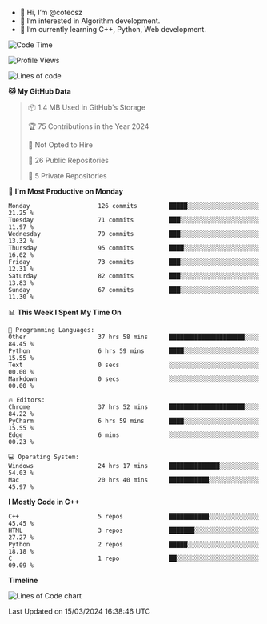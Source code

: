 - 👋 Hi, I’m @cotecsz
- 👀 I’m interested in Algorithm development.
- 🌱 I’m currently learning C++, Python, Web development.

<!---
cotecsz/cotecsz is a ✨ special ✨ repository because its `README.md` (this file) appears on your GitHub profile.
You can click the Preview link to take a look at your changes.
--->

<!--START_SECTION:waka-->
![Code Time](http://img.shields.io/badge/Code%20Time-648%20hrs%2014%20mins-blue)

![Profile Views](http://img.shields.io/badge/Profile%20Views-0-blue)

![Lines of code](https://img.shields.io/badge/From%20Hello%20World%20I%27ve%20Written-1.2%20million%20lines%20of%20code-blue)

**🐱 My GitHub Data** 

> 📦 1.4 MB Used in GitHub's Storage 
 > 
> 🏆 75 Contributions in the Year 2024
 > 
> 🚫 Not Opted to Hire
 > 
> 📜 26 Public Repositories 
 > 
> 🔑 5 Private Repositories 
 > 
📅 **I'm Most Productive on Monday** 

```text
Monday                   126 commits         █████░░░░░░░░░░░░░░░░░░░░   21.25 % 
Tuesday                  71 commits          ███░░░░░░░░░░░░░░░░░░░░░░   11.97 % 
Wednesday                79 commits          ███░░░░░░░░░░░░░░░░░░░░░░   13.32 % 
Thursday                 95 commits          ████░░░░░░░░░░░░░░░░░░░░░   16.02 % 
Friday                   73 commits          ███░░░░░░░░░░░░░░░░░░░░░░   12.31 % 
Saturday                 82 commits          ███░░░░░░░░░░░░░░░░░░░░░░   13.83 % 
Sunday                   67 commits          ███░░░░░░░░░░░░░░░░░░░░░░   11.30 % 
```


📊 **This Week I Spent My Time On** 

```text
💬 Programming Languages: 
Other                    37 hrs 58 mins      █████████████████████░░░░   84.45 % 
Python                   6 hrs 59 mins       ████░░░░░░░░░░░░░░░░░░░░░   15.55 % 
Text                     0 secs              ░░░░░░░░░░░░░░░░░░░░░░░░░   00.00 % 
Markdown                 0 secs              ░░░░░░░░░░░░░░░░░░░░░░░░░   00.00 % 

🔥 Editors: 
Chrome                   37 hrs 52 mins      █████████████████████░░░░   84.22 % 
PyCharm                  6 hrs 59 mins       ████░░░░░░░░░░░░░░░░░░░░░   15.55 % 
Edge                     6 mins              ░░░░░░░░░░░░░░░░░░░░░░░░░   00.23 % 

💻 Operating System: 
Windows                  24 hrs 17 mins      ██████████████░░░░░░░░░░░   54.03 % 
Mac                      20 hrs 40 mins      ███████████░░░░░░░░░░░░░░   45.97 % 
```

**I Mostly Code in C++** 

```text
C++                      5 repos             ███████████░░░░░░░░░░░░░░   45.45 % 
HTML                     3 repos             ███████░░░░░░░░░░░░░░░░░░   27.27 % 
Python                   2 repos             █████░░░░░░░░░░░░░░░░░░░░   18.18 % 
C                        1 repo              ██░░░░░░░░░░░░░░░░░░░░░░░   09.09 % 
```



**Timeline**

![Lines of Code chart](https://raw.githubusercontent.com/cotecsz/cotecsz/master/assets/bar_graph.png)


 Last Updated on 15/03/2024 16:38:46 UTC
<!--END_SECTION:waka-->

